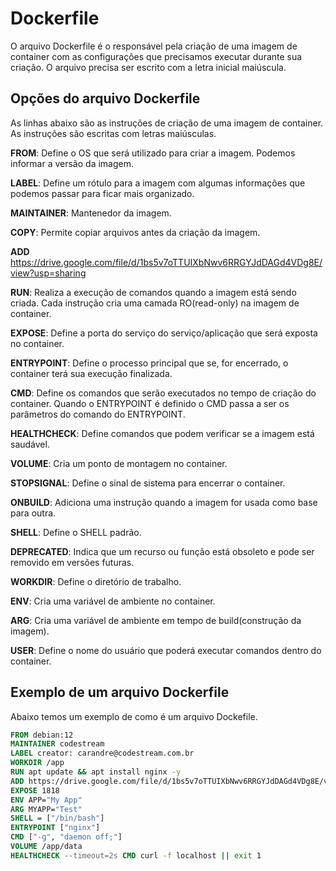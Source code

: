 # Dockerfile

O arquivo Dockerfile é o responsável pela criação de uma imagem de container com as configurações que precisamos executar durante sua criação. O arquivo precisa ser escrito com a letra inicial maiúscula.

## Opções do arquivo Dockerfile

As linhas abaixo são as instruções de criação de uma imagem de container. As instruções são escritas com letras maiúsculas.

**FROM**: Define o OS que será utilizado para criar a imagem. Podemos informar a versão da imagem.

**LABEL**: Define um rótulo para a imagem com algumas informações que podemos passar para ficar mais organizado.

**MAINTAINER**: Mantenedor da imagem.

**COPY**: Permite copiar arquivos antes da criação da imagem.

**ADD** https://drive.google.com/file/d/1bs5v7oTTUIXbNwv6RRGYJdDAGd4VDg8E/view?usp=sharing

**RUN**: Realiza a execução de comandos quando a imagem está sendo criada. Cada instrução cria uma camada RO(read-only) na imagem de container.

**EXPOSE**: Define a porta do serviço do serviço/aplicação que será exposta no container.

**ENTRYPOINT**: Define o processo principal que se, for encerrado, o container terá sua execução finalizada.

**CMD**: Define os comandos que serão executados no tempo de criação do container. Quando o ENTRYPOINT é definido o CMD passa a ser os parâmetros do comando do ENTRYPOINT.

**HEALTHCHECK**: Define comandos que podem verificar se a imagem está saudável.

**VOLUME**: Cria um ponto de montagem no container.

**STOPSIGNAL**: Define o sinal de sistema para encerrar o container.

**ONBUILD**: Adiciona uma instrução quando a imagem for usada como base para outra.

**SHELL**: Define o SHELL padrão.

**DEPRECATED**: Indica que um recurso ou função está obsoleto e pode ser removido em versões futuras.

**WORKDIR**: Define o diretório de trabalho.

**ENV**: Cria uma variável de ambiente no container.

**ARG**: Cria uma variável de ambiente em tempo de build(construção da imagem).

**USER**: Define o nome do usuário que poderá executar comandos dentro do container.

## Exemplo de um arquivo Dockerfile

Abaixo temos um exemplo de como é um arquivo Dockefile.

```dockerfile
FROM debian:12
MAINTAINER codestream
LABEL creator: carandre@codestream.com.br
WORKDIR /app
RUN apt update && apt install nginx -y
ADD https://drive.google.com/file/d/1bs5v7oTTUIXbNwv6RRGYJdDAGd4VDg8E/view?usp=sharing
EXPOSE 1818
ENV APP="My App"
ARG MYAPP="Test"
SHELL = ["/bin/bash"]
ENTRYPOINT ["nginx"]
CMD ["-g", "daemon off;"]
VOLUME /app/data
HEALTHCHECK --timeout=2s CMD curl -f localhost || exit 1
```
